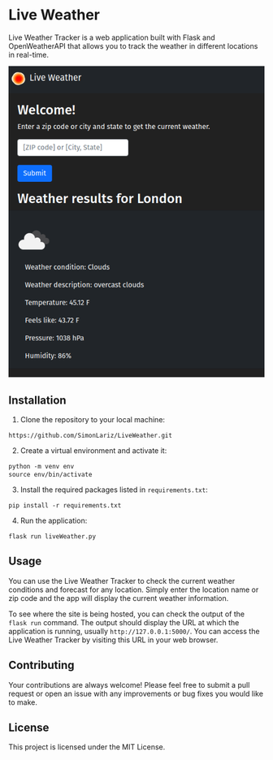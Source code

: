# Live Weather

Live Weather Tracker is a web application built with Flask and OpenWeatherAPI that allows you to track the weather in different locations in real-time.

<p align="center">
  <img src="example.png" alt="Live Weather Image"/>
</p>

## Installation

1. Clone the repository to your local machine:
```
https://github.com/SimonLariz/LiveWeather.git
```
2. Create a virtual environment and activate it:
```
python -m venv env
source env/bin/activate
```
3. Install the required packages listed in `requirements.txt`:
```
pip install -r requirements.txt
```
4. Run the application:
```
flask run liveWeather.py
```

## Usage

You can use the Live Weather Tracker to check the current weather conditions and forecast for any location. Simply enter the location name or zip code and the app will display the current weather information.

To see where the site is being hosted, you can check the output of the `flask run` command. The output should display the URL at which the application is running, usually `http://127.0.0.1:5000/`. You can access the Live Weather Tracker by visiting this URL in your web browser.

## Contributing

Your contributions are always welcome! Please feel free to submit a pull request or open an issue with any improvements or bug fixes you would like to make.

## License

This project is licensed under the MIT License.
